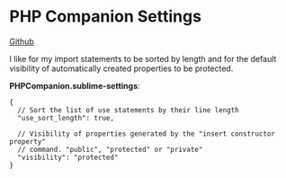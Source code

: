 # PHP Companion Settings

[Github](https://github.com/erichard/SublimePHPCompanion)

I like for my import statements to be sorted by length and for the default visibility of automatically created properties to be protected.

**PHPCompanion.sublime-settings**:

```
{
  // Sort the list of use statements by their line length
  "use_sort_length": true,

  // Visibility of properties generated by the "insert constructor property"
  // command. "public", "protected" or "private"
  "visibility": "protected"
}
```
